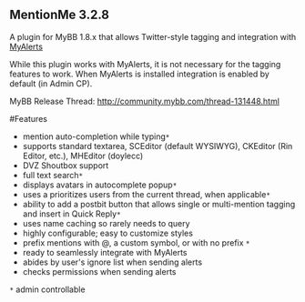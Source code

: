 ## MentionMe 3.2.8

A plugin for MyBB 1.8.x that allows Twitter-style tagging and integration with [MyAlerts](https://github.com/euantorano/MyAlerts)

While this plugin works with MyAlerts, it is not necessary for the tagging features to work. When MyAlerts is installed integration is enabled by default (in Admin CP).

MyBB Release Thread: http://community.mybb.com/thread-131448.html

#Features
* mention auto-completion while typing`*`
* supports standard textarea, SCEditor (default WYSIWYG), CKEditor (Rin Editor, etc.), MHEditor (doylecc)
* DVZ Shoutbox support
* full text search`*`
* displays avatars in autocomplete popup`*`
* uses a prioritizes users from the current thread, when applicable`*`
* ability to add a postbit button that allows single or multi-mention tagging and insert in Quick Reply`*`
* uses name caching so rarely needs to query
* highly configurable; easy to customize styles
* prefix mentions with @, a custom symbol, or with no prefix `*`
* ready to seamlessly integrate with MyAlerts
* abides by user's ignore list when sending alerts
* checks permissions when sending alerts

`*` admin controllable